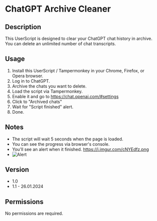# ChatGPT Archive Cleaner

## Description

This UserScript is designed to clear your ChatGPT chat history in archive. You can delete an unlimited number of chat transcripts.

## Usage

1. Install this UserScript / Tampermonkey in your Chrome, Firefox, or Opera browser.
2. Log in to ChatGPT.
3. Archive the chats you want to delete.
4. Load the script via Tampermonkey.
6. Enable it and go to https://chat.openai.com/#settings
7. Click to "Archived chats"
8. Wait for "Script finished" alert.
9. Done.

## Notes

* The script will wait 5 seconds when the page is loaded.
* You can see the progress via browser's console.
* You'll see an alert when it finished. https://i.imgur.com/cNYEdfz.png
* ![Alert](https://i.imgur.com/cNYEdfz.png)

## Version

* 1.0
* 1.1 - 26.01.2024

## Permissions

No permissions are required.

